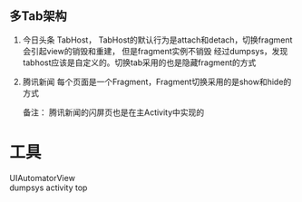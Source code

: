 ## 多Tab架构
1. 今日头条
    TabHost， TabHost的默认行为是attach和detach，切换fragment会引起view的销毁和重建，
    但是fragment实例不销毁
    经过dumpsys，发现tabhost应该是自定义的。切换tab采用的也是隐藏fragment的方式

2. 腾讯新闻
    每个页面是一个Fragment，Fragment切换采用的是show和hide的方式

    备注：
    腾讯新闻的闪屏页也是在主Activity中实现的


# 工具
UIAutomatorView  
dumpsys activity top    
